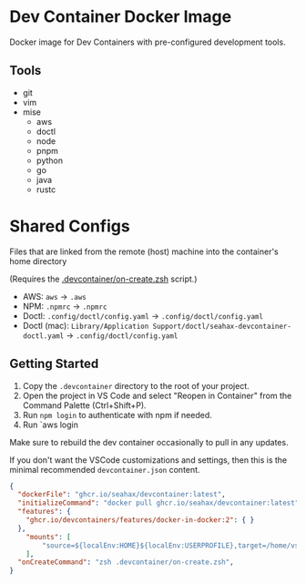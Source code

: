 # Dev Container Docker Image

Docker image for Dev Containers with pre-configured development tools.

## Tools

- git
- vim
- mise
  - aws
  - doctl
  - node
  - pnpm
  - python
  - go
  - java
  - rustc
  
# Shared Configs

Files that are linked from the remote (host) machine into the container's home directory

(Requires the [.devcontainer/on-create.zsh](.devcontainer/on-create.zsh) script.)

- AWS: `aws` -> `.aws`
- NPM: `.npmrc` -> `.npmrc`
- Doctl: `.config/doctl/config.yaml` -> `.config/doctl/config.yaml`
- Doctl (mac): `Library/Application Support/doctl/seahax-devcontainer-doctl.yaml` -> `.config/doctl/config.yaml`

## Getting Started

1. Copy the `.devcontainer` directory to the root of your project.
2. Open the project in VS Code and select "Reopen in Container" from the
   Command Palette (Ctrl+Shift+P).
3. Run `npm login` to authenticate with npm if needed.
4. Run `aws login

Make sure to rebuild the dev container occasionally to pull in any updates.

If you don't want the VSCode customizations and settings, then this is the minimal recommended `devcontainer.json` content.

```json
{
  "dockerFile": "ghcr.io/seahax/devcontainer:latest",
  "initializeCommand": "docker pull ghcr.io/seahax/devcontainer:latest",
  "features": {
    "ghcr.io/devcontainers/features/docker-in-docker:2": { }
  },
	"mounts": [
		"source=${localEnv:HOME}${localEnv:USERPROFILE},target=/home/vscode/.remote,type=bind"
	],
  "onCreateCommand": "zsh .devcontainer/on-create.zsh",
}
```
